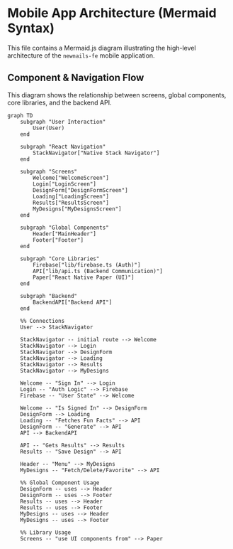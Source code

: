 # Mobile App Architecture (Mermaid Syntax)

This file contains a Mermaid.js diagram illustrating the high-level architecture of the `newnails-fe` mobile application.

## Component & Navigation Flow

This diagram shows the relationship between screens, global components, core libraries, and the backend API.

```mermaid
graph TD
    subgraph "User Interaction"
        User(User)
    end

    subgraph "React Navigation"
        StackNavigator["Native Stack Navigator"]
    end

    subgraph "Screens"
        Welcome["WelcomeScreen"]
        Login["LoginScreen"]
        DesignForm["DesignFormScreen"]
        Loading["LoadingScreen"]
        Results["ResultsScreen"]
        MyDesigns["MyDesignsScreen"]
    end

    subgraph "Global Components"
        Header["MainHeader"]
        Footer["Footer"]
    end

    subgraph "Core Libraries"
        Firebase["lib/firebase.ts (Auth)"]
        API["lib/api.ts (Backend Communication)"]
        Paper["React Native Paper (UI)"]
    end
    
    subgraph "Backend"
        BackendAPI["Backend API"]
    end

    %% Connections
    User --> StackNavigator

    StackNavigator -- initial route --> Welcome
    StackNavigator --> Login
    StackNavigator --> DesignForm
    StackNavigator --> Loading
    StackNavigator --> Results
    StackNavigator --> MyDesigns

    Welcome -- "Sign In" --> Login
    Login -- "Auth Logic" --> Firebase
    Firebase -- "User State" --> Welcome
    
    Welcome -- "Is Signed In" --> DesignForm
    DesignForm --> Loading
    Loading -- "Fetches Fun Facts" --> API
    DesignForm -- "Generate" --> API
    API --> BackendAPI
    
    API -- "Gets Results" --> Results
    Results -- "Save Design" --> API
    
    Header -- "Menu" --> MyDesigns
    MyDesigns -- "Fetch/Delete/Favorite" --> API

    %% Global Component Usage
    DesignForm -- uses --> Header
    DesignForm -- uses --> Footer
    Results -- uses --> Header
    Results -- uses --> Footer
    MyDesigns -- uses --> Header
    MyDesigns -- uses --> Footer

    %% Library Usage
    Screens -- "use UI components from" --> Paper
    
```

